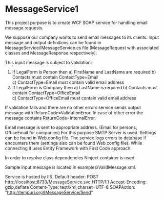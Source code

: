 # MessageService1
This project purpose is to create WCF SOAP service for handling email message requests.

We suppose our company wants to send email messages to its clients.
Input message and output definitions can be found in MessageService/IMessageService.cs file (MessageRequest with associated classes and MessageResponse respectively).

This input message is subject to validation:

1. If LegalForm is Person then 
a) FirstName and LastName are required
b) Contacts must contain ContactType=Email  
c) ContactType=Email must contain valid email address
2. If LegalForm is Company then
a) LastName is required
b) Contacts must contain ContactType=OfficeEmail  
c) ContactType=OfficeEmail must contain valid email address

If validation fails and there are no other errors service sends output message with ReturnCode=ValidationError.
In case of other error the message contains ReturnCode=InternalError.

Email message is sent to appropriate address. (Email for persons, OfficeEmail for companies)
For this purpose SMTP Server is used. Settings can be found in Web.config file.
The service logs errors to database if encounters them (settings also can be found Web.config file). While connecting it uses Entity Framework with First Code approach.

In order to resolve class dependencies Ninject container is used.

Sample input message is located in examples/ValidMessage.xml.

Service is hosted by IIS.
Default header:
POST http://localhost:8733/MessageService.svc HTTP/1.1
Accept-Encoding: gzip,deflate
Content-Type: text/xml;charset=UTF-8
SOAPAction: "http://tempuri.org/IMessageService/Send"